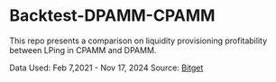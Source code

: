 # Backtest-DPAMM-CPAMM

This repo presents a comparison on liquidity provisioning profitability between LPing in CPAMM and DPAMM.

Data Used: Feb 7,2021 - Nov 17, 2024
Source: [Bitget](https://www.bitget.com/)
